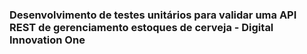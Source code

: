 ### Desenvolvimento de testes unitários para validar uma API REST de gerenciamento estoques de cerveja - Digital Innovation One

